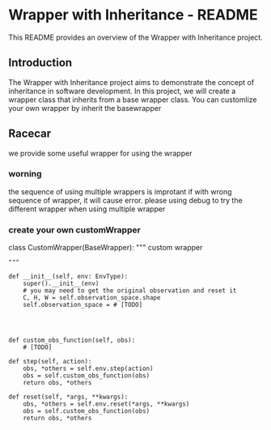 # Wrapper with Inheritance - README

This README provides an overview of the Wrapper with Inheritance project.

## Introduction

The Wrapper with Inheritance project aims to demonstrate the concept of inheritance in software development. In this project, we will create a wrapper class that inherits from a base wrapper class.
You can customlize your own wrapper by inherit the basewrapper

## Racecar

we provide some useful wrapper for using the wrapper


### worning

the sequence of using multiple wrappers is improtant
if with wrong sequence of wrapper, it will cause error.
please using debug to try the different wrapper when using multiple wrapper


### create your own customWrapper

class CustomWrapper(BaseWrapper):
    """ custom wrapper

    """

    def __init__(self, env: EnvType):
        super().__init__(env)
        # you may need to get the original observation and reset it
        C, H, W = self.observation_space.shape
        self.observation_space = # [TODO]
        



    def custom_obs_function(self, obs):
        # [TODO]

    def step(self, action):
        obs, *others = self.env.step(action)
        obs = self.custom_obs_function(obs)
        return obs, *others

    def reset(self, *args, **kwargs):
        obs, *others = self.env.reset(*args, **kwargs)
        obs = self.custom_obs_function(obs)
        return obs, *others